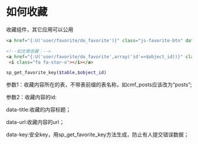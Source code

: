 # 如何收藏

收藏组件，其它应用可以公用
```html
<a href="{:U('user/favorite/do_favorite')}" class="js-favorite-btn" data-title="收藏的内容标题" data-url="收藏的内容的url" data-key="{:sp_get_favorite_key('收藏内容所在表',收藏内容的id)}"></a>

<!--如文章收藏：-->
<a href="{:U('user/favorite/do_favorite',array('id'=>$object_id))}" class="js-favorite-btn" data-title="{$post_title}" data-url="{:U('article/index',array('id'=>$tid))}" data-key="{:sp_get_favorite_key('posts',$object_id)}">
 <i class="fa fa-star-o"></i></a>
```
```php
sp_get_favorite_key($table,$object_id)
```

参数1：收藏内容所在的表，不带表前缀的表名称，如cmf_posts应该改为“posts”;

参数2：收藏内容的id:


data-title:收藏的内容标题；

data-url:收藏内容的url；

data-key:安全key，用sp_get_favorite_key方法生成，防止有人提交错误数据；